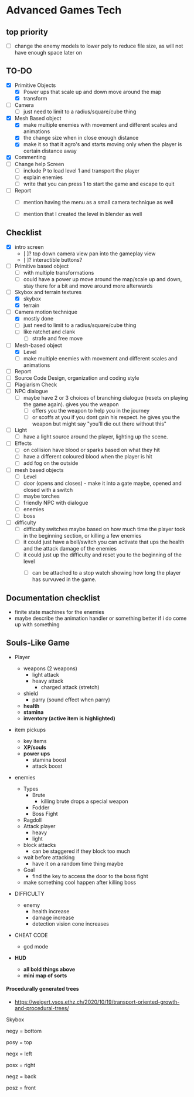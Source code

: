 # Advanced Games Tech

## top priority
- [ ] change the enemy models to lower poly to reduce file size, as will not have enough space later on


## TO-DO
- [x] Primitive Objects
  - [x] Power ups that scale up and down move around the map
  - [x] transform
- [ ] Camera
  - [ ] just need to limit to a radius/square/cube thing
- [x] Mesh Based object
  - [x] make multiple enemies with movement and different scales and animations
  - [x] the change size when in close enough distance
  - [x] make it so that it agro's and starts moving only when the player is certain distance away
- [x] Commenting
- [ ] Change help Screen
  - [ ] include P to load level 1 and transport the player
  - [ ] explain enemies
  - [ ] write that you can press 1 to start the game and escape to quit
- [ ] Report
  - [ ] mention having the menu as a small camera technique as well
  - [ ] mention that I created the level in blender as well




## Checklist

- [x] intro screen
  - [ ]? top down camera view pan into the gameplay view
  - [ ]? interactible buttons?
- [ ] Primitive based object
  - [ ] with multiple transformations
  - [ ] could have a power up move around the map/scale up and down, stay there for a bit and move around more afterwards
- [ ] Skybox and terrain textures
  - [x] skybox
  - [x] terrain
- [ ] Camera motion technique
  - [x] mostly done
  - [ ] just need to limit to a radius/square/cube thing
  - [ ] like ratchet and clank
    - [ ] strafe and free move
- [ ] Mesh-based object
  - [x] Level
  - [ ] make multiple enemies with movement and different scales and animations
- [ ] Report
- [ ] Source Code Design, organization and coding style
- [ ] Plagiarism Check
- [ ] NPC dialogue
  - [ ] maybe have 2 or 3 choices of branching dialogue (resets on playing the game again). gives you the weapon
    - [ ] offers you the weapon to help you in the journey
    - [ ] or scoffs at you if you dont gain his respect. he gives you the weapon but might say "you'll die out there without this"
- [ ] Light
  - [ ] have a light source around the player, lighting up the scene.
- [ ] Effects
  - [ ] on collision have blood or sparks based on what they hit
  - [ ] have a different coloured blood when the player is hit
  - [ ] add fog on the outside
- [ ] mesh based objects
  - [ ] Level
  - [ ] door (opens and closes) - make it into a gate maybe, opened and closed with a switch
  - [ ] maybe torches
  - [ ] friendly NPC with dialogue
  - [ ] enemies
  - [ ] boss
- [ ] difficulty
  - [ ] difficulty switches maybe based on how much time the player took in the beginning section, or killing a few enemies
  - [ ] it could just have a bell/switch you can activate that ups the health and the attack damage of the enemies
  - [ ] it could just up the difficulty and reset you to the beginning of the level
    - [ ] can be attached to a stop watch showing how long the player has survuved in the game.
    
    
## Documentation checklist
- finite state machines for the enemies
- maybe describe the animation handler or something better if i do come up with something

## Souls-Like Game

- Player
  - weapons (2 weapons)
    - light attack
    - heavy attack
      - charged attack (stretch)
  - shield
    - parry (sound effect when parry)
  - **health**
  - **stamina**
  - **inventory (active item is highlighted)**

- item pickups
  - key items
  - **XP/souls**
  - **power ups**  
    - stamina boost
    - attack boost
- enemies
  - Types
    - Brute
      - killing brute drops a special weapon
    - Fodder
    - Boss Fight
  - Ragdoll
  - Attack player
    - heavy
    - light
  - block attacks
    - can be staggered if they block too much
  - wait before attacking
    - have it on a random time thing maybe
  - Goal
    - find the key to access the door to the boss fight
  - make something cool happen after killing boss
  
- DIFFICULTY
  - enemy
    - health increase
    - damage increase
    - detection vision cone increases
- CHEAT CODE
  - god mode
- **HUD**
  - **all bold things above**
  - **mini map of sorts**


#### Procedurally generated trees
- https://weigert.vsos.ethz.ch/2020/10/19/transport-oriented-growth-and-procedural-trees/

 



Skybox          

negy = bottom

posy = top

negx = left

posx = right

negz = back

posz = front
